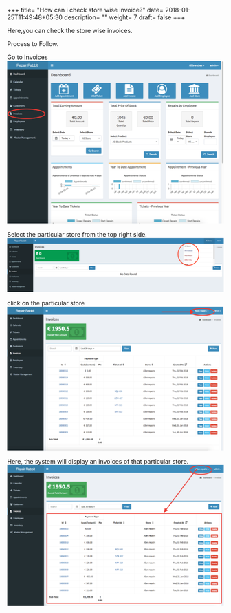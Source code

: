 +++
title= "How can i check store wise invoice?"
date= 2018-01-25T11:49:48+05:30
description= ""
weight= 7 
draft= false 
+++




Here,you can check the store wise invoices.

Process to Follow.

Go to Invoices 
![How to check store wise invoice?](/images/invoice/how_to_check_store_wise_invoice/go_to_invoice.png)

Select the particular store from the top right side.       
![How to check store wise invoice?](/images/invoice/how_to_check_store_wise_invoice/select_store.png)

click on the particular store
![How to check store wise invoice?](/images/invoice/how_to_check_store_wise_invoice/selected_particular_store.png)

Here, the  system will display  an invoices of that particular store.
![How to check store wise invoice?](/images/invoice/how_to_check_store_wise_invoice/summary_for_selected_store.png)